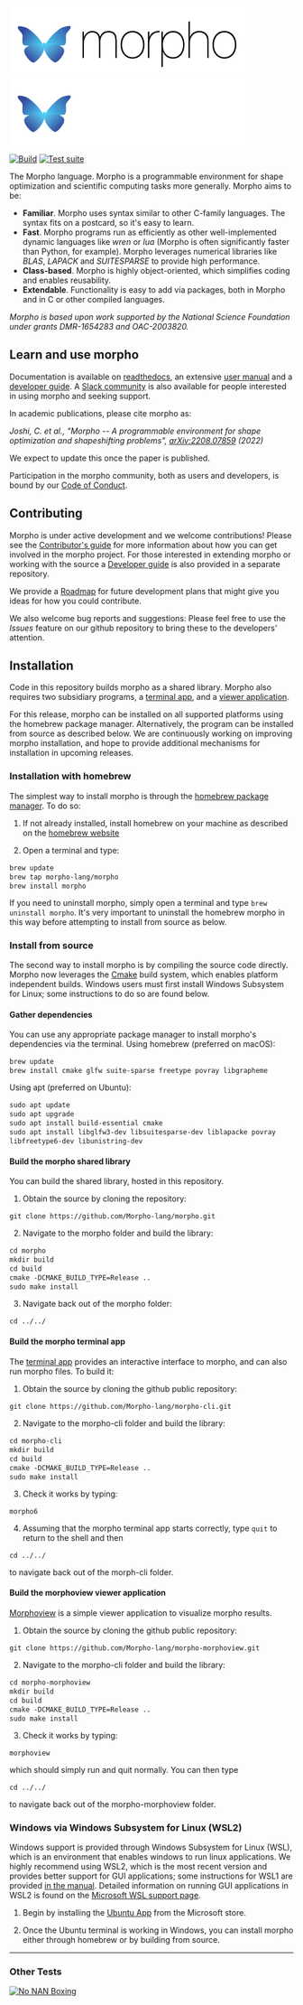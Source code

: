 ![Morpho](https://github.com/Morpho-lang/morpho-manual/blob/main/src/Figures/morphologosmall.png#gh-light-mode-only)![Morpho](https://github.com/Morpho-lang/morpho-manual/blob/main/src/Figures/morphologosmall-white.png#gh-dark-mode-only)

[![Build](https://github.com/Morpho-lang/morpho/actions/workflows/build.yml/badge.svg)](https://github.com/Morpho-lang/morpho/actions/workflows/build.yml)
[![Test suite](https://github.com/Morpho-lang/morpho/actions/workflows/buildandtest.yml/badge.svg)](https://github.com/Morpho-lang/morpho/actions/workflows/buildandtest.yml)

The Morpho language. Morpho is a programmable environment for shape optimization and scientific computing tasks more generally. Morpho aims to be:

* **Familiar**. Morpho uses syntax similar to other C-family languages. The syntax fits on a postcard, so it's easy to learn.
* **Fast**. Morpho programs run as efficiently as other well-implemented dynamic languages like *wren* or *lua* (Morpho is often significantly faster than Python, for example). Morpho leverages numerical libraries like *BLAS*, *LAPACK* and *SUITESPARSE* to provide high performance.
* **Class-based**. Morpho is highly object-oriented, which simplifies coding and enables reusability.
* **Extendable**. Functionality is easy to add via packages, both in Morpho and in C or other compiled languages.

*Morpho is based upon work supported by the National Science Foundation under grants DMR-1654283 and OAC-2003820.*

## Learn and use morpho

Documentation is available on [readthedocs](https://morpho-lang.readthedocs.io/en/latest/), an extensive [user manual](https://github.com/Morpho-lang/morpho-manual/blob/main/manual.pdf) and a [developer guide](https://github.com/Morpho-lang/morpho-devguide/blob/main/devguide.pdf). A [Slack community](https://join.slack.com/t/morphoco/shared_invite/zt-1o6azavwl-XMtjjFwxW~P6C8rc~YbBlA) is also available for people interested in using morpho and seeking support.

In academic publications, please cite morpho as:

*Joshi, C. et al., "Morpho -- A programmable environment for shape optimization and shapeshifting problems", [arXiv:2208.07859](https://arxiv.org/abs/2208.07859) (2022)*

We expect to update this once the paper is published.

Participation in the morpho community, both as users and developers, is bound by our [Code of Conduct](CODE_OF_CONDUCT.md).

## Contributing

Morpho is under active development and we welcome contributions! Please see the [Contributor's guide](CONTRIBUTING.md) for more information about how you can get involved in the morpho project. For those interested in extending morpho or working with the source a [Developer guide](https://github.com/Morpho-lang/morpho-devguide) is also provided in a separate repository. 

We provide a [Roadmap](https://github.com/Morpho-lang/morpho/wiki/Road-Map) for future development plans that might give you ideas for how you could contribute.

We also welcome bug reports and suggestions: Please feel free to use the *Issues* feature on our github repository to bring these to the developers' attention.

## Installation

Code in this repository builds morpho as a shared library. Morpho also requires two subsidiary programs, a [terminal app](https://github.com/Morpho-lang/morpho-cli), and a [viewer application](https://github.com/Morpho-lang/morpho-morphoview).

For this release, morpho can be installed on all supported platforms using the homebrew package manager. Alternatively, the program can be installed from source as described below. We are continuously working on improving morpho installation, and hope to provide additional mechanisms for installation in upcoming releases.

### Installation with homebrew

The simplest way to install morpho is through the [homebrew package manager](https://brew.sh). To do so:

1. If not already installed, install homebrew on your machine as described on the [homebrew website](https://brew.sh)

2. Open a terminal and type:

```
brew update
brew tap morpho-lang/morpho
brew install morpho
```

If you need to uninstall morpho, simply open a terminal and type `brew uninstall morpho`. It's very important to uninstall the homebrew morpho in this way before attempting to install from source as below.

### Install from source

The second way to install morpho is by compiling the source code directly. Morpho now leverages the [Cmake](https://cmake.org) build system, which enables platform independent builds. Windows users must first install Windows Subsystem for Linux; some instructions to do so are found below.

#### Gather dependencies

You can use any appropriate package manager to install morpho's dependencies via the terminal. Using homebrew (preferred on macOS):

```
brew update
brew install cmake glfw suite-sparse freetype povray libgrapheme
```
Using apt (preferred on Ubuntu):

```
sudo apt update
sudo apt upgrade
sudo apt install build-essential cmake
sudo apt install libglfw3-dev libsuitesparse-dev liblapacke povray libfreetype6-dev libunistring-dev
```

#### Build the morpho shared library

You can build the shared library, hosted in this repository.

1. Obtain the source by cloning the repository:

```
git clone https://github.com/Morpho-lang/morpho.git
```

2. Navigate to the morpho folder and build the library:

```
cd morpho
mkdir build
cd build
cmake -DCMAKE_BUILD_TYPE=Release ..
sudo make install
```

3. Navigate back out of the morpho folder:

```
cd ../../
```

#### Build the morpho terminal app

The [terminal app](https://github.com/Morpho-lang/morpho-cli) provides an interactive interface to morpho, and can also run morpho files. To build it:

1. Obtain the source by cloning the github public repository:

```
git clone https://github.com/Morpho-lang/morpho-cli.git
```

2. Navigate to the morpho-cli folder and build the library:

```
cd morpho-cli
mkdir build
cd build
cmake -DCMAKE_BUILD_TYPE=Release ..
sudo make install
```

3. Check it works by typing:

```
morpho6
```

4. Assuming that the morpho terminal app starts correctly, type `quit` to return to the shell and then

```
cd ../../
```

to navigate back out of the morph-cli folder.

#### Build the morphoview viewer application

[Morphoview](https://github.com/Morpho-lang/morpho-morphoview) is a simple viewer application to visualize morpho results.

1. Obtain the source by cloning the github public repository:

```
git clone https://github.com/Morpho-lang/morpho-morphoview.git
```

2. Navigate to the morpho-cli folder and build the library:

```
cd morpho-morphoview
mkdir build
cd build
cmake -DCMAKE_BUILD_TYPE=Release ..
sudo make install
```

3. Check it works by typing:

```
morphoview
```

which should simply run and quit normally. You can then type

```
cd ../../
```

to navigate back out of the morpho-morphoview folder.

### Windows via Windows Subsystem for Linux (WSL2)

Windows support is provided through Windows Subsystem for Linux (WSL), which is an environment that enables windows to run linux applications. We highly recommend using WSL2, which is the most recent version and provides better support for GUI applications; some instructions for WSL1 are provided [in the manual](https://github.com/Morpho-lang/morpho-manual/blob/main/manual.pdf). Detailed information on running GUI applications in WSL2 is found on the [Microsoft WSL support page](https://learn.microsoft.com/en-us/windows/wsl/tutorials/gui-apps).

1. Begin by installing the [Ubuntu App](https://ubuntu.com/desktop/wsl) from the Microsoft store. 

2. Once the Ubuntu terminal is working in Windows, you can install morpho either through homebrew or by building from source. 

---
### Other Tests
[![No NAN Boxing](https://github.com/Morpho-lang/morpho/actions/workflows/nonanboxing.yml/badge.svg)](https://github.com/Morpho-lang/morpho/actions/workflows/nonanboxing.yml)
